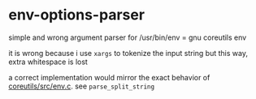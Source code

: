 # env-options-parser

simple and wrong argument parser for /usr/bin/env = gnu coreutils env

it is wrong because i use `xargs` to tokenize the input string
but this way, extra whitespace is lost

a correct implementation would mirror the exact behavior of [coreutils/src/env.c][1].
see `parse_split_string`

[1]: https://github.com/coreutils/coreutils/blob/master/src/env.c
